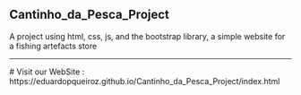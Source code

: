 ## Cantinho_da_Pesca_Project
A project using html, css, js, and the bootstrap library, a simple website for a fishing artefacts store
<hr>
# Visit our WebSite : https://eduardopqueiroz.github.io/Cantinho_da_Pesca_Project/index.html

